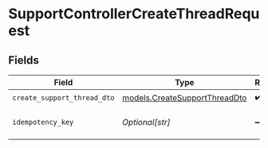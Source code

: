 # SupportControllerCreateThreadRequest


## Fields

| Field                                                                | Type                                                                 | Required                                                             | Description                                                          |
| -------------------------------------------------------------------- | -------------------------------------------------------------------- | -------------------------------------------------------------------- | -------------------------------------------------------------------- |
| `create_support_thread_dto`                                          | [models.CreateSupportThreadDto](../models/createsupportthreaddto.md) | :heavy_check_mark:                                                   | N/A                                                                  |
| `idempotency_key`                                                    | *Optional[str]*                                                      | :heavy_minus_sign:                                                   | A header for idempotency purposes                                    |
